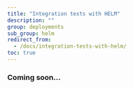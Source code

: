 ```yaml
---
title: "Integration tests with HELM"
description: ""
group: deployments
sub_group: helm
redirect_from:
  - /docs/integration-tests-with-helm/
toc: true
---
```

### Coming soon...
